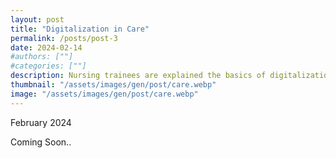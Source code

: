 ```yaml
---
layout: post
title: "Digitalization in Care"
permalink: /posts/post-3
date: 2024-02-14
#authors: [""]
#categories: [""]
description: Nursing trainees are explained the basics of digitalization, how it will affect their workplace in the future and how they can use innovation to shape their own workplace.
thumbnail: "/assets/images/gen/post/care.webp"
image: "/assets/images/gen/post/care.webp"
---
```

February 2024

Coming Soon..
